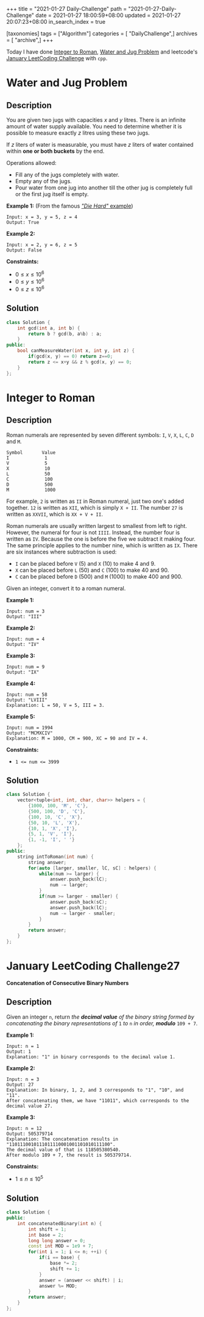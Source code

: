 +++
title = "2021-01-27 Daily-Challenge"
path = "2021-01-27-Daily-Challenge"
date = 2021-01-27 18:00:59+08:00
updated = 2021-01-27 20:07:23+08:00
in_search_index = true

[taxonomies]
tags = ["Algorithm"]
categories = [ "DailyChallenge",]
archives = [ "archive",]
+++

Today I have done [Integer to Roman](https://leetcode.com/problems/integer-to-roman/), [Water and Jug Problem](https://leetcode.com/problems/water-and-jug-problem/) and leetcode's [January LeetCoding Challenge](https://leetcode.com/explore/challenge/card/january-leetcoding-challenge-2021/582/week-4-january-22nd-january-28th/3618/) with `cpp`.

<!-- more -->

# Water and Jug Problem

## Description

You are given two jugs with capacities *x* and *y* litres. There is an infinite amount of water supply available. You need to determine whether it is possible to measure exactly *z* litres using these two jugs.

If *z* liters of water is measurable, you must have *z* liters of water contained within **one or both buckets** by the end.

Operations allowed:

- Fill any of the jugs completely with water.
- Empty any of the jugs.
- Pour water from one jug into another till the other jug is completely full or the first jug itself is empty.

**Example 1:** (From the famous [*"Die Hard"* example](https://www.youtube.com/watch?v=BVtQNK_ZUJg))

```
Input: x = 3, y = 5, z = 4
Output: True
```

**Example 2:**

```
Input: x = 2, y = 6, z = 5
Output: False
```

 

**Constraints:**

- $0 \le x \le 10^6$
- $0 \le y \le 10^6$
- $0 \le z \le 10^6$

## Solution

``` cpp
class Solution {
    int gcd(int a, int b) {
        return b ? gcd(b, a%b) : a;
    }
public:
    bool canMeasureWater(int x, int y, int z) {
        if(gcd(x, y) == 0) return z==0;
        return z <= x+y && z % gcd(x, y) == 0;
    }
};
```

# Integer to Roman

## Description

Roman numerals are represented by seven different symbols: `I`, `V`, `X`, `L`, `C`, `D` and `M`.

```
Symbol       Value
I             1
V             5
X             10
L             50
C             100
D             500
M             1000
```

For example, `2` is written as `II` in Roman numeral, just two one's added together. `12` is written as `XII`, which is simply `X + II`. The number `27` is written as `XXVII`, which is `XX + V + II`.

Roman numerals are usually written largest to smallest from left to right. However, the numeral for four is not `IIII`. Instead, the number four is written as `IV`. Because the one is before the five we subtract it making four. The same principle applies to the number nine, which is written as `IX`. There are six instances where subtraction is used:

- `I` can be placed before `V` (5) and `X` (10) to make 4 and 9. 
- `X` can be placed before `L` (50) and `C` (100) to make 40 and 90. 
- `C` can be placed before `D` (500) and `M` (1000) to make 400 and 900.

Given an integer, convert it to a roman numeral.

 

**Example 1:**

```
Input: num = 3
Output: "III"
```

**Example 2:**

```
Input: num = 4
Output: "IV"
```

**Example 3:**

```
Input: num = 9
Output: "IX"
```

**Example 4:**

```
Input: num = 58
Output: "LVIII"
Explanation: L = 50, V = 5, III = 3.
```

**Example 5:**

```
Input: num = 1994
Output: "MCMXCIV"
Explanation: M = 1000, CM = 900, XC = 90 and IV = 4.
```

 

**Constraints:**

- `1 <= num <= 3999`

## Solution

``` cpp
class Solution {
    vector<tuple<int, int, char, char>> helpers = {
        {1000, 100, 'M', 'C'},
        {500, 100, 'D', 'C'},
        {100, 10, 'C', 'X'},
        {50, 10, 'L', 'X'},
        {10, 1, 'X', 'I'},
        {5, 1, 'V', 'I'},
        {1, -1, 'I', ' '}
    };
public:
    string intToRoman(int num) {
        string answer;
        for(auto [larger, smaller, lC, sC] : helpers) {
            while(num >= larger) {
                answer.push_back(lC);
                num -= larger;
            }
            if(num >= larger - smaller) {
                answer.push_back(sC);
                answer.push_back(lC);
                num -= larger - smaller;
            }
        }
        return answer;
    }
};
```

# January LeetCoding Challenge27

**Concatenation of Consecutive Binary Numbers**

## Description

Given an integer `n`, return *the **decimal value** of the binary string formed by concatenating the binary representations of* `1` *to* `n` *in order, **modulo*** `109 + 7`.

 

**Example 1:**

```
Input: n = 1
Output: 1
Explanation: "1" in binary corresponds to the decimal value 1. 
```

**Example 2:**

```
Input: n = 3
Output: 27
Explanation: In binary, 1, 2, and 3 corresponds to "1", "10", and "11".
After concatenating them, we have "11011", which corresponds to the decimal value 27.
```

**Example 3:**

```
Input: n = 12
Output: 505379714
Explanation: The concatenation results in "1101110010111011110001001101010111100".
The decimal value of that is 118505380540.
After modulo 109 + 7, the result is 505379714.
```

 

**Constraints:**

- $1 \le n \le 10^5$

## Solution

``` cpp
class Solution {
public:
    int concatenatedBinary(int n) {
        int shift = 1;
        int base = 2;
        long long answer = 0;
        const int MOD = 1e9 + 7;
        for(int i = 1; i <= n; ++i) {
            if(i == base) {
                base *= 2;
                shift += 1;
            }
            answer = (answer << shift) | i;
            answer %= MOD;
        }
        return answer;
    }
};
```
